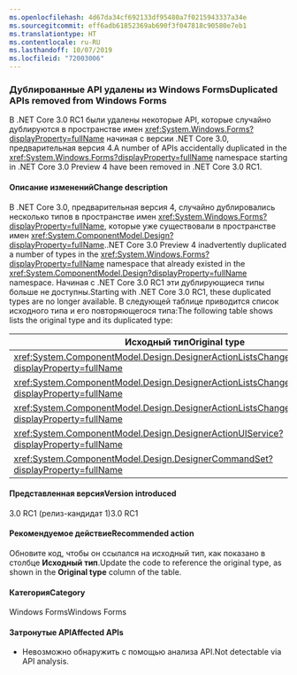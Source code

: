 ```yaml
---
ms.openlocfilehash: 4d67da34cf692133df95480a7f0215943337a34e
ms.sourcegitcommit: eff6adb61852369ab690f3f047818c90580e7eb1
ms.translationtype: HT
ms.contentlocale: ru-RU
ms.lasthandoff: 10/07/2019
ms.locfileid: "72003006"
---
```

### <a name="duplicated-apis-removed-from-windows-forms"></a><span data-ttu-id="dc8fa-101">Дублированные API удалены из Windows Forms</span><span class="sxs-lookup"><span data-stu-id="dc8fa-101">Duplicated APIs removed from Windows Forms</span></span>

<span data-ttu-id="dc8fa-102">В .NET Core 3.0 RC1 были удалены некоторые API, которые случайно дублируются в пространстве имен <xref:System.Windows.Forms?displayProperty=fullName> начиная с версии .NET Core 3.0, предварительная версия 4.</span><span class="sxs-lookup"><span data-stu-id="dc8fa-102">A number of APIs accidentally duplicated in the <xref:System.Windows.Forms?displayProperty=fullName> namespace starting in .NET Core 3.0 Preview 4 have been removed in .NET Core 3.0 RC1.</span></span> 

#### <a name="change-description"></a><span data-ttu-id="dc8fa-103">Описание изменений</span><span class="sxs-lookup"><span data-stu-id="dc8fa-103">Change description</span></span>

<span data-ttu-id="dc8fa-104">В .NET Core 3.0, предварительная версия 4, случайно дублировались несколько типов в пространстве имен <xref:System.Windows.Forms?displayProperty=fullName>, которые уже существовали в пространстве имен <xref:System.ComponentModel.Design?displayProperty=fullName>.</span><span class="sxs-lookup"><span data-stu-id="dc8fa-104">.NET Core 3.0 Preview 4 inadvertently duplicated a number of types in the <xref:System.Windows.Forms?displayProperty=fullName> namespace that already existed in the <xref:System.ComponentModel.Design?displayProperty=fullName> namespace.</span></span> <span data-ttu-id="dc8fa-105">Начиная с .NET Core 3.0 RC1 эти дублирующиеся типы больше не доступны.</span><span class="sxs-lookup"><span data-stu-id="dc8fa-105">Starting with .NET Core 3.0 RC1, these duplicated types are no longer available.</span></span> <span data-ttu-id="dc8fa-106">В следующей таблице приводится список исходного типа и его повторяющегося типа:</span><span class="sxs-lookup"><span data-stu-id="dc8fa-106">The following table shows lists the original type and its duplicated type:</span></span>

|<span data-ttu-id="dc8fa-107">Исходный тип</span><span class="sxs-lookup"><span data-stu-id="dc8fa-107">Original type</span></span>|<span data-ttu-id="dc8fa-108">Повторяющийся тип</span><span class="sxs-lookup"><span data-stu-id="dc8fa-108">Duplicated type</span></span>|
|---|---|
|<xref:System.ComponentModel.Design.DesignerActionListsChangedEventArgs?displayProperty=fullName>|`System.Windows.Forms.DesignerActionListsChangedEventArgs`|
|<xref:System.ComponentModel.Design.DesignerActionListsChangedEventHandler?displayProperty=fullName>|`System.Windows.Forms.DesignerActionListsChangedEventHandler`|
|<xref:System.ComponentModel.Design.DesignerActionListsChangedType?displayProperty=fullName>|`System.Windows.Forms.DesignerActionListsChangedType`|
|<xref:System.ComponentModel.Design.DesignerActionUIService?displayProperty=fullName>|`System.Windows.Forms.DesignerActionUIService`|
|<xref:System.ComponentModel.Design.DesignerCommandSet?displayProperty=fullName>|`System.Windows.Forms.DesignerCommandSet`|

#### <a name="version-introduced"></a><span data-ttu-id="dc8fa-109">Представленная версия</span><span class="sxs-lookup"><span data-stu-id="dc8fa-109">Version introduced</span></span>

<span data-ttu-id="dc8fa-110">3.0 RC1 (релиз-кандидат 1)</span><span class="sxs-lookup"><span data-stu-id="dc8fa-110">3.0 RC1</span></span>

#### <a name="recommended-action"></a><span data-ttu-id="dc8fa-111">Рекомендуемое действие</span><span class="sxs-lookup"><span data-stu-id="dc8fa-111">Recommended action</span></span>

<span data-ttu-id="dc8fa-112">Обновите код, чтобы он ссылался на исходный тип, как показано в столбце **Исходный тип**.</span><span class="sxs-lookup"><span data-stu-id="dc8fa-112">Update the code to reference the original type, as shown in the **Original type** column of the table.</span></span>

#### <a name="category"></a><span data-ttu-id="dc8fa-113">Категория</span><span class="sxs-lookup"><span data-stu-id="dc8fa-113">Category</span></span>

<span data-ttu-id="dc8fa-114">Windows Forms</span><span class="sxs-lookup"><span data-stu-id="dc8fa-114">Windows Forms</span></span>

#### <a name="affected-apis"></a><span data-ttu-id="dc8fa-115">Затронутые API</span><span class="sxs-lookup"><span data-stu-id="dc8fa-115">Affected APIs</span></span>

- <span data-ttu-id="dc8fa-116">Невозможно обнаружить с помощью анализа API.</span><span class="sxs-lookup"><span data-stu-id="dc8fa-116">Not detectable via API analysis.</span></span>

<!-- 

### Affected APIs

- Not detectable via API analysis.

-->

